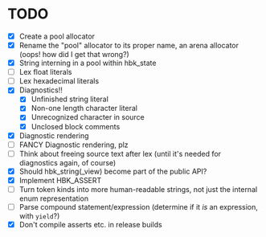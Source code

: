 # TODO
- [X] Create a pool allocator
- [X] Rename the "pool" allocator to its proper name, an arena allocator (oops! how did I get that wrong?)
- [X] String interning in a pool within hbk_state
- [ ] Lex float literals
- [ ] Lex hexadecimal literals
- [X] Diagnostics!!
    - [X] Unfinished string literal
    - [X] Non-one length character literal
    - [X] Unrecognized character in source
    - [X] Unclosed block comments
- [X] Diagnostic rendering
- [ ] FANCY Diagnostic rendering, plz
- [ ] Think about freeing source text after lex (until it's needed for diagnostics again, of course)
- [X] Should hbk_string(_view) become part of the public API?
- [X] Implement HBK_ASSERT
- [ ] Turn token kinds into more human-readable strings, not just the internal enum representation
- [ ] Parse compound statement/expression (determine if it *is* an expression, with `yield`?)
- [X] Don't compile asserts etc. in release builds
